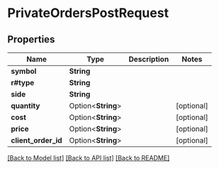 # PrivateOrdersPostRequest

## Properties

Name | Type | Description | Notes
------------ | ------------- | ------------- | -------------
**symbol** | **String** |  | 
**r#type** | **String** |  | 
**side** | **String** |  | 
**quantity** | Option<**String**> |  | [optional]
**cost** | Option<**String**> |  | [optional]
**price** | Option<**String**> |  | [optional]
**client_order_id** | Option<**String**> |  | [optional]

[[Back to Model list]](../README.md#documentation-for-models) [[Back to API list]](../README.md#documentation-for-api-endpoints) [[Back to README]](../README.md)


